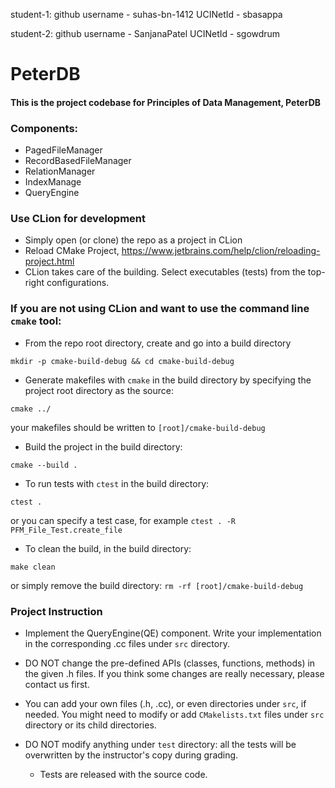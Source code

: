 student-1:
github username - suhas-bn-1412
UCINetId - sbasappa

student-2:
github username - SanjanaPatel
UCINetId - sgowdrum

# PeterDB

#### This is the project codebase for Principles of Data Management, PeterDB


### Components:
 - PagedFileManager
 - RecordBasedFileManager
 - RelationManager
 - IndexManage
 - QueryEngine

### Use CLion for development
 - Simply open (or clone) the repo as a project in CLion
 - Reload CMake Project, https://www.jetbrains.com/help/clion/reloading-project.html
 - CLion takes care of the building. Select executables (tests) from the top-right configurations.
 
### If you are not using CLion and want to use the command line `cmake` tool:
 - From the repo root directory, create and go into a build directory
 
 `mkdir -p cmake-build-debug && cd cmake-build-debug`

 - Generate makefiles with `cmake` in the build directory by specifying the project root directory as the source:
 
 `cmake ../` 
 
  your makefiles should be written to `[root]/cmake-build-debug`

 - Build the project in the build directory:
 
 `cmake --build .`

 - To run tests with `ctest` in the build directory:
 
 `ctest .`
 
  or you can specify a test case, for example `ctest . -R PFM_File_Test.create_file`
 
 - To clean the build, in the build directory:
 
 `make clean`
 
 or simply remove the build directory:
 `rm -rf [root]/cmake-build-debug`
 

### Project Instruction
 
- Implement the QueryEngine(QE) component. Write your implementation in the corresponding .cc files under `src` directory.

- DO NOT change the pre-defined APIs (classes, functions, methods) in the given .h files.
If you think some changes are really necessary, please contact us first.

- You can add your own files (.h, .cc), or even directories under `src`, if needed. You might need to modify or add `CMakelists.txt` files under `src` directory or its child directories.

- DO NOT modify anything under `test` directory: all the tests will be overwritten by the instructor's copy during grading. 
    - Tests are released with the source code.
